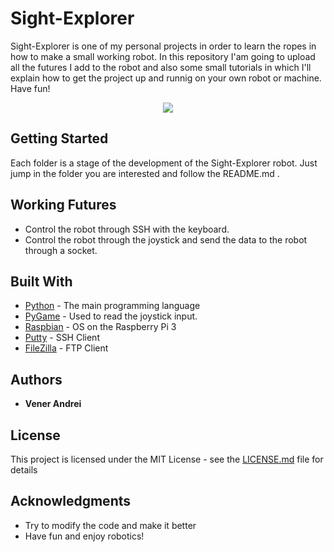 # Sight-Explorer

Sight-Explorer is one of my personal projects in order to learn the ropes in how to make a small working robot. In this repository I'am going to upload all the futures I add to the robot and also some small tutorials in which I'll explain how to get the project up and runnig on your own robot or machine. Have fun!
<p align="center">
 <img src="imgs/joystick_demo.gif">
</p>

## Getting Started

Each folder is a stage of the development of the Sight-Explorer robot. Just jump in the folder you are interested and follow the README.md .
## Working Futures

* Control the robot through SSH with the keyboard.
* Control the robot through the joystick and send the data to the robot through a socket.

## Built With

* [Python](https://www.python.org/downloads/) - The main programming language
* [PyGame](https://www.pygame.org/wiki/GettingStarted) - Used to read the joystick input.
* [Raspbian](https://www.raspberrypi.org/downloads/raspbian/) - OS on the Raspberry Pi 3
* [Putty](https://www.putty.org/) - SSH Client
* [FileZilla](https://filezilla-project.org/) - FTP Client


## Authors
* **Vener Andrei**  

## License

This project is licensed under the MIT License - see the [LICENSE.md](LICENSE.md) file for details

## Acknowledgments

* Try to modify the code and make it better
* Have fun and enjoy robotics!
